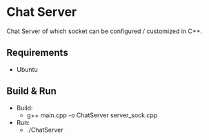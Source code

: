 # Chat Server
Chat Server of which socket can be configured / customized in C++.

## Requirements
- Ubuntu

## Build & Run
- Build:
    -  g++ main.cpp -o ChatServer server_sock.cpp
- Run:
    - ./ChatServer

